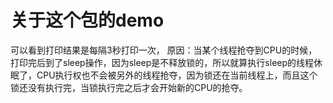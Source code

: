 # 关于这个包的demo
可以看到打印结果是每隔3秒打印一次，
原因：当某个线程抢夺到CPU的时候，打印完后到了sleep操作，因为sleep是不释放锁的，所以就算执行sleep的线程休眠了，CPU执行权也不会被另外的线程抢夺，因为锁还在当前线程上，而且这个锁还没有执行完，当锁执行完之后才会开始新的CPU的抢夺。